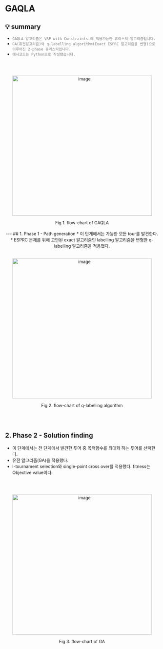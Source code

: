 # GAQLA
## 💡 summary
<ul><li><code style="color : Gray">GAQLA 알고리즘은 VRP with Constraints 에 적용가능한 휴리스틱 알고리즘입니다.</code></li><li><code style="color : Gray">GA(유전알고리즘)와 q-labelling algorithm(Exact ESPRC 알고리즘을 변형)으로 이루어진 2-phase 휴리스틱입니다.</code></li><li><code style="color : Gray">예시코드는 Python으로 작성됐습니다.</code></li></ul>
<br>   
<br> 
<p align="center">
<img width="457" alt="image" src="https://github.com/user-attachments/assets/03b13fd0-0193-448a-95ab-5b46622a9384">
<p\>
<p align="center">
Fig 1. flow-chart of GAQLA
<p\>
<br>   
<br> 
---
## 1. Phase 1 - Path generation
* 이 단계에서는 가능한 모든 tour를 발견한다.
* ESPRC 문제를 위해 고안된 exact 알고리즘인 labelling 알고리즘을 변형한 q-labelling 알고리즘을 적용했다.

<br>   
<br> 
<p align="center">
<img width="457" alt="image" src="https://github.com/user-attachments/assets/744a498e-84af-4f4a-9826-212d9e483eb5">
<p\>
<p align="center">
Fig 2. flow-chart of q-labelling algorithm
<p\>
    
</p> 
<br>   
<br>   

## 2. Phase 2 - Solution finding
* 이 단계에서는 전 단계에서 발견한 투어 중 목적함수를 최대화 하는 투어를 선택한다.
* 유전 알고리즘(GA)을 적용했다.
* l-tournament selection와 single-point cross over를 적용했다. fitness는 Objective value이다.

<br>   
<br> 
<p align="center">
<img width="457" alt="image" src="https://github.com/user-attachments/assets/d2b7ebcb-47b0-4339-b059-de2ca44fb000">
<p\>
<p align="center">
Fig 3. flow-chart of GA
<p\>
    
</p> 
<br>   
<br>   
